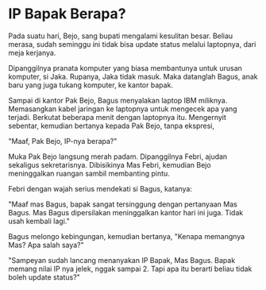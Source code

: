 # IP Bapak Berapa?



Pada suatu hari, Bejo, sang bupati mengalami kesulitan besar. Beliau merasa, sudah seminggu ini tidak bisa update status melalui laptopnya, dari meja kerjanya.

Dipanggilnya pranata komputer yang biasa membantunya untuk urusan komputer, si Jaka. Rupanya, Jaka tidak masuk. Maka datanglah Bagus, anak baru yang juga tukang komputer, ke kantor bapak.

Sampai di kantor Pak Bejo, Bagus menyalakan laptop IBM miliknya. Memasangkan kabel jaringan ke laptopnya untuk mengecek apa yang terjadi. Berkutat beberapa menit dengan laptopnya itu. Mengernyit sebentar, kemudian bertanya kepada Pak Bejo, tanpa ekspresi,

"Maaf, Pak Bejo, IP-nya berapa?"

Muka Pak Bejo langsung merah padam. Dipanggilnya Febri, ajudan sekaligus sekretarisnya. Dibisikinya Mas Febri, kemudian Bejo meninggalkan ruangan sambil membanting pintu.

Febri dengan wajah serius mendekati si Bagus, katanya:

"Maaf mas Bagus, bapak sangat tersinggung dengan pertanyaan Mas Bagus. Mas Bagus dipersilakan meninggalkan kantor hari ini juga. Tidak usah kembali lagi."

Bagus melongo kebingungan, kemudian bertanya,
"Kenapa memangnya Mas? Apa salah saya?"

"Sampeyan sudah lancang menanyakan IP Bapak, Mas Bagus. Bapak memang nilai IP nya jelek, nggak sampai 2. Tapi apa itu berarti beliau tidak boleh update status?"